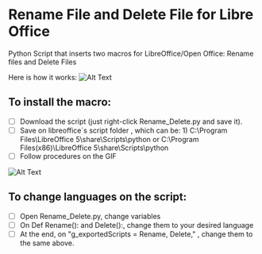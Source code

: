 # Rename File and Delete File for Libre Office
Python Script that inserts two macros for LibreOffice/Open Office: Rename files and Delete Files

Here is how it works:
![Alt Text](https://github.com/albcunha/Libreoffice_macros/blob/master/rename.gif?raw=true)

## To install the macro:
- [ ] Download the script (just right-click Rename_Delete.py and save it).
- [ ] Save on libreoffice´s script folder , which can be: 1) C:\Program Files\LibreOffice 5\share\Scripts\python or C:\Program Files(x86)\LibreOffice 5\share\Scripts\python
- [ ] Follow procedures on the GIF

![Alt Text](https://github.com/albcunha/Libreoffice_macros/blob/master/menu.gif?raw=true)

## To change languages on the script:
- [ ] Open Rename_Delete.py, change variables
- [ ] On Def Rename(): and Delete():, change them to your desired language
- [ ] At the end, on "g_exportedScripts = Rename, Delete," , change them to the same above.  
